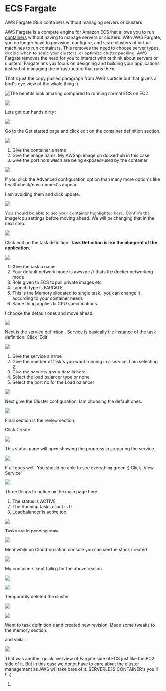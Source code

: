 # ECS Fargate

AWS Fargate :Run containers without managing servers or clusters

 AWS Fargate is a compute engine for Amazon ECS that allows you to run [containers](http://aws.amazon.com/what-are-containers) without having to manage servers or clusters. With AWS Fargate, you no longer have to provision, configure, and scale clusters of virtual machines to run containers. This removes the need to choose server types, decide when to scale your clusters, or optimize cluster packing. AWS Fargate removes the need for you to interact with or think about servers or clusters. Fargate lets you focus on designing and building your applications instead of managing the infrastructure that runs them.

That's just the copy pasted paragraph from AWS's article but that give's a bird's eye view of the whole thing :\)

![The benifits look amazing compared to running normal ECS on EC2](../../../.gitbook/assets/image%20%28137%29.png)

![](../../../.gitbook/assets/image%20%28103%29.png)

Lets get our hands dirty :

![](../../../.gitbook/assets/image.png)

Go to the Get started page and click edit on the container definition section.

![](../../../.gitbook/assets/image%20%28128%29.png)

1. Give the container a name
2. Give the image name. My AWSapi image on dockerhub in this case
3. Give the port no's which are being exposed/used by the container

![](../../../.gitbook/assets/image%20%283%29.png)

If you click the Advanced configuration option than many more option's like healthcheck/environment's appear.

I am avoiding them and click update.

![](../../../.gitbook/assets/image%20%2846%29.png)

You should be able to see your container highlighted here. Confirm the image/cpu settings before moving ahead. We will be changing that in the next step.

![](../../../.gitbook/assets/image%20%28116%29.png)

Click edit on the task definition. **Task Definition is like the blueprint of the application.**

![](../../../.gitbook/assets/image%20%2820%29.png)

1. Give the task a name
2. Your default network mode is awsvpc // thats the docker networking mode
3. Role given to ECS to pull private images etc
4. Launch type is  FARGATE
5. This is the Memory allocated to single task.. you can change it according to your container needs
6. Same thing applies to CPU specifications.

I choose the default ones and move ahead.

![](../../../.gitbook/assets/image%20%2868%29.png)

Next is the service definition.. Service is basically the instance of the task definition. Click 'Edit'

![](../../../.gitbook/assets/image%20%2852%29.png)

1. Give the service a name
2. Give the number of task's you want running in a service. I am selecting 2.
3. Give the security group details here.
4. Select the load balancer type or none.
5. Select the port no for the Load balancer

![](../../../.gitbook/assets/image%20%2860%29.png)

Next give the Cluster configuration. Iam choosing the default ones.

![](../../../.gitbook/assets/image%20%2869%29.png)

Final section is the review section.

Click Create.

![](../../../.gitbook/assets/image%20%281%29.png)

This status page will open showing the progress in preparing the service.

![](../../../.gitbook/assets/image%20%2815%29.png)

If all goes well, You should be able to see everything green :\) Click 'View Service'

![](../../../.gitbook/assets/image%20%28111%29.png)

Three things to notice on the main page here:

1. The status is ACTIVE
2. The Running tasks count is  0
3. Loadbalancer is active too.

 

![](../../../.gitbook/assets/image%20%2872%29.png)

Tasks are in pending state

![](../../../.gitbook/assets/image%20%2895%29.png)

Meanwhile on Cloudformation console you can see the stack created

![](../../../.gitbook/assets/image%20%2876%29.png)

My containers kept failing for the above reason.

![](../../../.gitbook/assets/image%20%2812%29.png)

![](../../../.gitbook/assets/image%20%2884%29.png)

Temporarily deleted the cluster 

![](../../../.gitbook/assets/image%20%28141%29.png)

![](../../../.gitbook/assets/image%20%2890%29.png)

Went to task definition's and created new revision. Made some tweaks to the memory section.

and voila:

![](../../../.gitbook/assets/image%20%2833%29.png)

That was another quick overview of Fargate side of ECS just like the EC2 side of it. But in this case we donot have to care about the cluster management as AWS will take care of it. SERVERLESS CONTAINER's you'll !! :\)

















1. 


